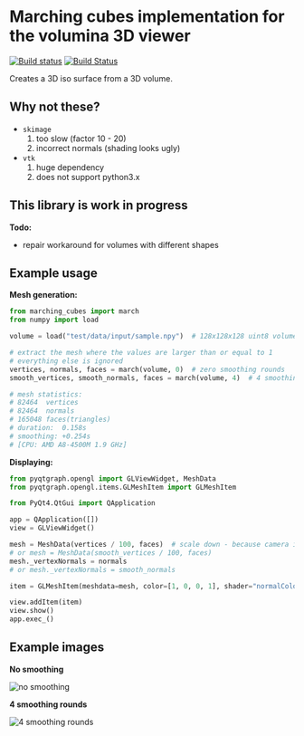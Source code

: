 Marching cubes implementation for the volumina 3D viewer
========================================================

[![Build status](https://ci.appveyor.com/api/projects/status/xqo5wl6d1bgxygli/branch/master?svg=true)](https://ci.appveyor.com/project/k-dominik/marching-cubes/branch/master)
[![Build Status](https://travis-ci.org/ilastik/marching_cubes.svg?branch=master)](https://travis-ci.org/ilastik/marching_cubes)

Creates a 3D iso surface from a 3D volume.

Why not these?
--------------

- `skimage`
    1. too slow (factor 10 - 20)
    2. incorrect normals (shading looks ugly)
- `vtk`
    1. huge dependency
    2. does not support python3.x


This library is work in progress
--------------------------------

__Todo:__

* repair workaround for volumes with different shapes


Example usage
-------------

__Mesh generation:__

```python
from marching_cubes import march
from numpy import load

volume = load("test/data/input/sample.npy")  # 128x128x128 uint8 volume

# extract the mesh where the values are larger than or equal to 1
# everything else is ignored
vertices, normals, faces = march(volume, 0)  # zero smoothing rounds
smooth_vertices, smooth_normals, faces = march(volume, 4)  # 4 smoothing rounds

# mesh statistics:
# 82464  vertices
# 82464  normals
# 165048 faces(triangles)
# duration:  0.158s
# smoothing: +0.254s
# [CPU: AMD A8-4500M 1.9 GHz]
```

__Displaying:__

```python
from pyqtgraph.opengl import GLViewWidget, MeshData
from pyqtgraph.opengl.items.GLMeshItem import GLMeshItem

from PyQt4.QtGui import QApplication

app = QApplication([])
view = GLViewWidget()

mesh = MeshData(vertices / 100, faces)  # scale down - because camera is at a fixed position 
# or mesh = MeshData(smooth_vertices / 100, faces)
mesh._vertexNormals = normals
# or mesh._vertexNormals = smooth_normals

item = GLMeshItem(meshdata=mesh, color=[1, 0, 0, 1], shader="normalColor")

view.addItem(item)
view.show()
app.exec_()
```

Example images
--------------

__No smoothing__

![no smoothing](https://raw.githubusercontent.com/ilastik/marching_cubes/master/test/image.png)

__4 smoothing rounds__

![4 smoothing rounds](https://raw.githubusercontent.com/ilastik/marching_cubes/master/test/image_smooth.png)